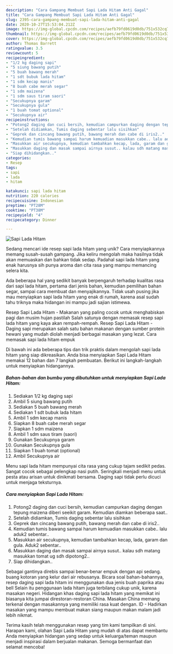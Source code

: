 ```yaml
---
description: "Cara Gampang Membuat Sapi Lada Hitam Anti Gagal"
title: "Cara Gampang Membuat Sapi Lada Hitam Anti Gagal"
slug: 2395-cara-gampang-membuat-sapi-lada-hitam-anti-gagal
date: 2020-10-27T15:53:04.212Z
image: https://img-global.cpcdn.com/recipes/aefb79fd0619d0db/751x532cq70/sapi-lada-hitam-foto-resep-utama.jpg
thumbnail: https://img-global.cpcdn.com/recipes/aefb79fd0619d0db/751x532cq70/sapi-lada-hitam-foto-resep-utama.jpg
cover: https://img-global.cpcdn.com/recipes/aefb79fd0619d0db/751x532cq70/sapi-lada-hitam-foto-resep-utama.jpg
author: Thomas Barrett
ratingvalue: 3.5
reviewcount: 5
recipeingredient:
- "1/2 kg daging sapi"
- "5 siung bawang putih"
- "5 buah bawang merah"
- "1 sdt bubuk lada hitam"
- "1 sdm kecap manis"
- "8 buah cabe merah segar"
- "1 sdm maizena"
- "1 sdm saus tiram saori"
- "Secukupnya garam"
- "Secukupnya gula"
- "1 buah tomat optional"
- "Secukupnya air"
recipeinstructions:
- "Potong2 daging dan cuci bersih, kemudian campurkan daging dengan tepung maizena diberi seeikit garam. Kemudian diamkan beberapa saat.."
- "Setelah didiamkan, Tumis daging sebentar lalu sisihkan"
- "Geprek dan cincang bawang putih, bawang merah dan cabe di iris2.."
- "Kemudian tumis bawang sampai harum kemuadian masukkan cabe.. lalu aduk2 sebentar.."
- "Masukkan air secukupnya, kemudian tambahkan kecap, lada, garam dan gula. Aduk2 sebentar.."
- "Masukkan daging dan masak sampai airnya susut.. kalau sdh matang masukkan tomat ug sdh dipotong2.."
- "Siap dihidangkan.."
categories:
- Resep
tags:
- sapi
- lada
- hitam

katakunci: sapi lada hitam 
nutrition: 220 calories
recipecuisine: Indonesian
preptime: "PT28M"
cooktime: "PT38M"
recipeyield: "4"
recipecategory: Dinner

---
```



![Sapi Lada Hitam](https://img-global.cpcdn.com/recipes/aefb79fd0619d0db/751x532cq70/sapi-lada-hitam-foto-resep-utama.jpg)

Sedang mencari ide resep sapi lada hitam yang unik? Cara menyiapkannya memang susah-susah gampang. Jika keliru mengolah maka hasilnya tidak akan memuaskan dan bahkan tidak sedap. Padahal sapi lada hitam yang enak harusnya sih punya aroma dan cita rasa yang mampu memancing selera kita.

Ada beberapa hal yang sedikit banyak berpengaruh terhadap kualitas rasa dari sapi lada hitam, pertama dari jenis bahan, kemudian pemilihan bahan segar, sampai cara membuat dan menyajikannya. Tidak usah pusing jika mau menyiapkan sapi lada hitam yang enak di rumah, karena asal sudah tahu triknya maka hidangan ini mampu jadi sajian istimewa.

Resep Sapi Lada Hitam - Makanan yang paling cocok untuk menghabiskan pagi dan musim hujan pastilah Salah satunya dengan memasak resep sapi lada hitam yang kaya akan rempah-rempah. Resep Sapi Lada Hitam - Daging sapi merupakan salah satu bahan makanan dengan sumber protein hewani yang mudah diolah menjadi berbagai masakan yang lezat. Cara memasak sapi lada hitam empuk


Di bawah ini ada beberapa tips dan trik praktis dalam mengolah sapi lada hitam yang siap dikreasikan. Anda bisa menyiapkan Sapi Lada Hitam memakai 12 bahan dan 7 langkah pembuatan. Berikut ini langkah-langkah untuk menyiapkan hidangannya.

<!--inarticleads1-->

##### Bahan-bahan dan bumbu yang dibutuhkan untuk menyiapkan Sapi Lada Hitam:

1. Sediakan 1/2 kg daging sapi
1. Ambil 5 siung bawang putih
1. Sediakan 5 buah bawang merah
1. Sediakan 1 sdt bubuk lada hitam
1. Ambil 1 sdm kecap manis
1. Siapkan 8 buah cabe merah segar
1. Siapkan 1 sdm maizena
1. Ambil 1 sdm saus tiram (saori)
1. Gunakan Secukupnya garam
1. Gunakan Secukupnya gula
1. Siapkan 1 buah tomat (optional)
1. Ambil Secukupnya air


Menu sapi lada hitam mempunyai cita rasa yang cukup tajam sedikit pedas. Sangat cocok sebagai pelengkap nasi putih. Seringkali menjadi menu untuk pesta atau arisan untuk dinikmati bersama. Daging sapi tidak perlu dicuci untuk menjaga teksturnya. 

<!--inarticleads2-->

##### Cara menyiapkan Sapi Lada Hitam:

1. Potong2 daging dan cuci bersih, kemudian campurkan daging dengan tepung maizena diberi seeikit garam. Kemudian diamkan beberapa saat..
1. Setelah didiamkan, Tumis daging sebentar lalu sisihkan
1. Geprek dan cincang bawang putih, bawang merah dan cabe di iris2..
1. Kemudian tumis bawang sampai harum kemuadian masukkan cabe.. lalu aduk2 sebentar..
1. Masukkan air secukupnya, kemudian tambahkan kecap, lada, garam dan gula. Aduk2 sebentar..
1. Masukkan daging dan masak sampai airnya susut.. kalau sdh matang masukkan tomat ug sdh dipotong2..
1. Siap dihidangkan..


Sebagai gantinya direbis sampai benar-benar empuk dengan api sedang. buang kotoran yang kelur dari air rebusanya. Bicara soal bahan-bahannya, resep daging sapi lada hitam ini menggunakan dua jenis buah paprika atau bell Selain itu penggunaan lada hitam juga terbilang cukup unik, karena masakan negeri. Hidangan khas daging sapi lada hitam yang memikat ini biasanya kita jumpai direstoran-restoran China. Masakan China memang terkenal dengan masakannya yang memiliki rasa kuat dengan. ID - Hadirkan masakan yang mampu membuat makan siang maupun makan malam jadi lebih nikmat. 

Terima kasih telah menggunakan resep yang tim kami tampilkan di sini. Harapan kami, olahan Sapi Lada Hitam yang mudah di atas dapat membantu Anda menyiapkan hidangan yang sedap untuk keluarga/teman maupun menjadi inspirasi dalam berjualan makanan. Semoga bermanfaat dan selamat mencoba!

